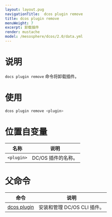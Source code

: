 ```yaml
---
layout: layout.pug
navigationTitle:  dcos plugin remove
title: dcos plugin remove
menuWeight: 7
excerpt: 卸载插件
render: mustache
model: /mesosphere/dcos/2.0/data.yml
---
```


# 说明

`docs plugin remove` 命令将卸载插件。

# 使用

```bash
dcos plugin remove <plugin>
```

# 位置自变量

| 名称 | 说明 |
|---------|-------------|
| `<plugin>`   | DC/OS 插件的名称。 |

# 父命令

| 命令 | 说明 |
|---------|-------------|
| [dcos plugin](/mesosphere/dcos/cn/2.0/cli/command-reference/dcos-plugin/)   | 安装和管理 DC/OS CLI 插件。 |
